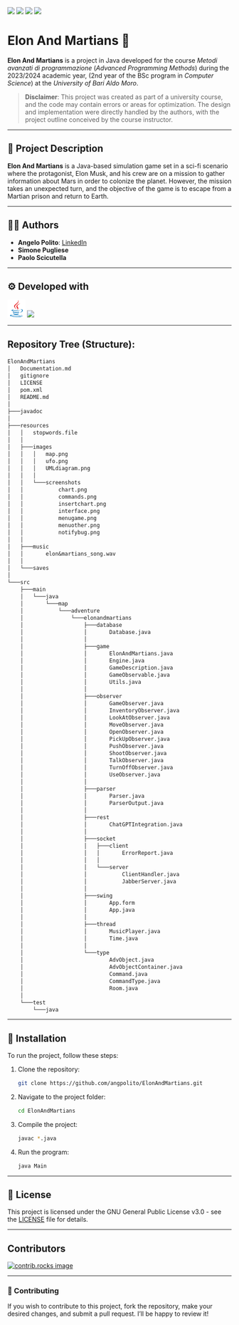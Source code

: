 <p>
  <img src="https://img.shields.io/github/license/angpolito/ElonAndMartians"/>
  <img src="https://img.shields.io/github/contributors/angpolito/ElonAndMartians"/>
  <img src="https://img.shields.io/github/forks/angpolito/ElonAndMartians"/>
  <img src="https://img.shields.io/github/stars/angpolito/ElonAndMartians"/>
</p>

# Elon And Martians 🚀
**Elon And Martians** is a project in Java developed for the course *Metodi avanzati di programmazione* (*Advanced Programming Methods*) during the 2023/2024 academic year, (2nd year of the BSc program in *Computer Science*) at the *University of Bari Aldo Moro*.

> **Disclaimer**: This project was created as part of a university course, and the code may contain errors or areas for optimization. The design and implementation were directly handled by the authors, with the project outline conceived by the course instructor.

---

## 📝 Project Description

**Elon And Martians** is a Java-based simulation game set in a sci-fi scenario where the protagonist, Elon Musk, and his crew are on a mission to gather information about Mars in order to colonize the planet. However, the mission takes an unexpected turn, and the objective of the game is to escape from a Martian prison and return to Earth.

---

## 👨‍💻 Authors

- **Angelo Polito**: [LinkedIn](https://www.linkedin.com/in/angelopolito)
- **Simone Pugliese**
- **Paolo Scicutella**

---

## ⚙️ Developed with
<img src="https://github.com/devicons/devicon/blob/master/icons/java/java-original.svg" title="Java" alt="Java" width="40" height="40"/>
<img src="https://img.shields.io/github/languages/top/angpolito/ElonAndMartians?color=red"/>

---

## Repository Tree (Structure):

    ElonAndMartians
    │   Documentation.md
    │   gitignore
    │   LICENSE
    │   pom.xml
    │   README.md
    │
    ├───javadoc
    │
    ├───resources
    │   │   stopwords.file
    │   │
    │   ├───images
    │   │   │   map.png
    │   │   │   ufo.png
    │   │   │   UMLdiagram.png
    │   │   │
    │   │   └───screenshots
    │   │           chart.png
    │   │           commands.png
    │   │           insertchart.png
    │   │           interface.png
    │   │           menugame.png
    │   │           menuother.png
    │   │           notifybug.png
    │   │
    │   ├───music
    │   │       elon&martians_song.wav
    │   │
    │   └───saves
    │ 
    └───src
        ├───main
        │   └───java
        │       └───map
        │           └───adventure
        │               └───elonandmartians
        │                   ├───database
        │                   │       Database.java
        │                   │
        │                   ├───game
        │                   │       ElonAndMartians.java
        │                   │       Engine.java
        │                   │       GameDescription.java
        │                   │       GameObservable.java
        │                   │       Utils.java
        │                   │
        │                   ├───observer
        │                   │       GameObserver.java
        │                   │       InventoryObserver.java
        │                   │       LookAtObserver.java
        │                   │       MoveObserver.java
        │                   │       OpenObserver.java
        │                   │       PickUpObserver.java
        │                   │       PushObserver.java
        │                   │       ShootObserver.java
        │                   │       TalkObserver.java
        │                   │       TurnOffObserver.java
        │                   │       UseObserver.java
        │                   │
        │                   ├───parser
        │                   │       Parser.java
        │                   │       ParserOutput.java
        │                   │
        │                   ├───rest
        │                   │       ChatGPTIntegration.java
        │                   │
        │                   ├───socket
        │                   │   ├───client
        │                   │   │       ErrorReport.java
        │                   │   │
        │                   │   └───server
        │                   │           ClientHandler.java
        │                   │           JabberServer.java
        │                   │
        │                   ├───swing
        │                   │       App.form
        │                   │       App.java
        │                   │
        │                   ├───thread
        │                   │       MusicPlayer.java
        │                   │       Time.java
        │                   │
        │                   └───type
        │                           AdvObject.java
        │                           AdvObjectContainer.java
        │                           Command.java
        │                           CommandType.java
        │                           Room.java
        │
        └───test
            └───java

---

## 🔧 Installation

To run the project, follow these steps:

1. Clone the repository:

   ```bash
   git clone https://github.com/angpolito/ElonAndMartians.git
   ```

2. Navigate to the project folder:

   ```bash
   cd ElonAndMartians
   ```

3. Compile the project:

   ```bash
   javac *.java
   ```

4. Run the program:

   ```bash
   java Main
   ```

---

## 📄 License

This project is licensed under the GNU General Public License v3.0 - see the [LICENSE](LICENSE) file for details.

---

## Contributors
<a href="https://github.com/angpolito/ElonAndMartians/graphs/contributors">
  <img src="https://contrib.rocks/image?repo=angpolito/ElonAndMartians" alt="contrib.rocks image"/>
</a>

---

### 👀 Contributing

If you wish to contribute to this project, fork the repository, make your desired changes, and submit a pull request. I’ll be happy to review it!
